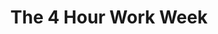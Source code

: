 ---
title: "The 4 Hour Work Week"
bookCover: "/assets/book-covers/the-4-hour-work-week.jpg"
slug: "the-4-hour-work-week"
bookAuthor: "Tim Ferris"
rating: 8
done: false
tags: []
summary: false
detailedNotes: false
amazonLink: ""
amazonAffiliateLink: ""
---
